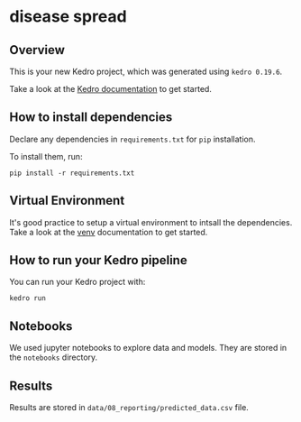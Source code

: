 # disease spread

## Overview

This is your new Kedro project, which was generated using `kedro 0.19.6`.

Take a look at the [Kedro documentation](https://docs.kedro.org) to get started.

## How to install dependencies

Declare any dependencies in `requirements.txt` for `pip` installation.

To install them, run:

```
pip install -r requirements.txt
```

## Virtual Environment

It's good practice to setup a virtual environment to intsall the dependencies. Take a look at the [venv](https://docs.python.org/3/library/venv.html) documentation to get started.

## How to run your Kedro pipeline

You can run your Kedro project with:

```
kedro run
```

## Notebooks

We used jupyter notebooks to explore data and models. They are stored in the `notebooks` directory.

## Results

Results are stored in `data/08_reporting/predicted_data.csv` file.